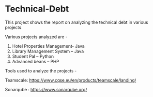 # Technical-Debt

This project shows the report on analyzing the technical debt in various projects

Various projects analyzed are - 

1.	Hotel Properties Management- Java
2.	Library Management System – Java
3.	Student Pal – Python 
4.	Advanced beans – PHP

Tools used to analyze the projects - 

Teamscale: https://www.cqse.eu/en/products/teamscale/landing/

Sonarqube : https://www.sonarqube.org/



